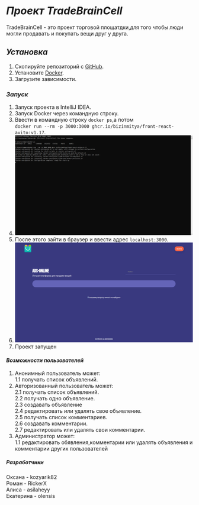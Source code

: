 # ***Проект TradeBrainCell***

TradeBrainCell - это проект торговой площатдки,для того чтобы люди могли продавать и покупать вещи друг у друга.

## ***Установка***

1. Скопируйте репозиторий с [GitHub](https://github.com/RickerX/TradeBrainCell).
2. Установите [Docker](https://www.docker.com/).
3. Загрузите зависимости.

### ***Запуск***

1. Запуск проекта в IntelliJ IDEA.
2. Запуск Docker через командную строку.
3. Ввести в командную строку ```docker ps```,а потом <br/> ```docker run --rm -p 3000:3000 ghcr.io/bizinmitya/front-react-avito:v1.17```.
4. ![img_4.png](img_4.png)
5. После этого зайти в браузер и ввести адрес ```localhost:3000```.
6. ![img_5.png](img_5.png)
7. Проект запущен

#### ***Возможности пользователей***

1. Анонимный пользователь может:
   <br/>1.1 получать список объявлений.
2. Авторизованный пользователь может:
   <br/>2.1 получать список объявлений.
   <br/>2.2 получать одно объявление.
   <br/>2.3 создавать объявление
   <br/>2.4 редактировать или удалять свое объявление.
   <br/>2.5 получать список комментариев.
   <br/>2.6 создавать комментарии.
   <br/>2.7 редактировать или удалять свои комментарии.
3. Администратор может:
   <br/>1.1 редактировать обявления,комментарии или удалять объявления и комментарии других пользователей

##### ***Разработчики*** 
Оксана - kozyarik82
<br/>Роман - RickerX
<br/>Алиса - asilaheyy
<br/> Екатерина - olensis
